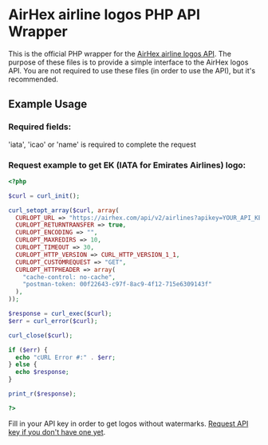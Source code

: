 # AirHex airline logos PHP API Wrapper
This is the official PHP wrapper for the [AirHex airline logos API](https://airhex.com/airlines/logos/). The purpose of these files is to provide a simple interface to the AirHex logos API. You are not required to use these files (in order to use the API), but it's recommended.

## Example Usage
### Required fields:
'iata', 'icao' or 'name' is required to complete the request
### Request example to get EK (IATA for Emirates Airlines) logo:
```php
<?php

$curl = curl_init();

curl_setopt_array($curl, array(
  CURLOPT_URL => "https://airhex.com/api/v2/airlines?apikey=YOUR_API_KEY&iata=EK",
  CURLOPT_RETURNTRANSFER => true,
  CURLOPT_ENCODING => "",
  CURLOPT_MAXREDIRS => 10,
  CURLOPT_TIMEOUT => 30,
  CURLOPT_HTTP_VERSION => CURL_HTTP_VERSION_1_1,
  CURLOPT_CUSTOMREQUEST => "GET",
  CURLOPT_HTTPHEADER => array(
    "cache-control: no-cache",
    "postman-token: 00f22643-c97f-8ac9-4f12-715e6309143f"
  ),
));

$response = curl_exec($curl);
$err = curl_error($curl);

curl_close($curl);

if ($err) {
  echo "cURL Error #:" . $err;
} else {
  echo $response;
}

print_r($response);

?>
```
Fill in your API key in order to get logos without watermarks. [Request API key if you don't have one yet](https://airhex.com/getstarted/).
